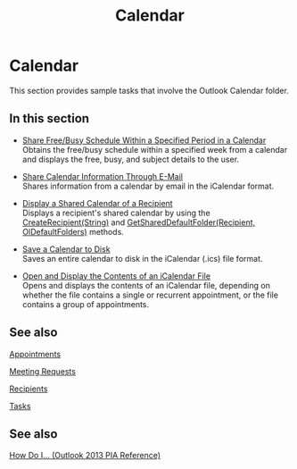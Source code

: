 ﻿---
title: Calendar
TOCTitle: Calendar
ms:assetid: 9a8c8012-b0fd-4ebc-a5e2-da7853657f29
ms:mtpsurl: https://msdn.microsoft.com/en-us/library/Ff184628(v=office.15)
ms:contentKeyID: 55119816
ms.date: 07/24/2014
mtps_version: v=office.15
---

# Calendar

This section provides sample tasks that involve the Outlook Calendar folder.

## In this section

  - [Share Free/Busy Schedule Within a Specified Period in a Calendar](how-to-share-free-busy-schedule-within-a-specified-period-in-a-calendar.md)  
    Obtains the free/busy schedule within a specified week from a calendar and displays the free, busy, and subject details to the user.

  - [Share Calendar Information Through E-Mail](how-to-share-calendar-information-through-e-mail.md)  
    Shares information from a calendar by email in the iCalendar format.

  - [Display a Shared Calendar of a Recipient](how-to-display-a-shared-calendar-of-a-recipient.md)  
    Displays a recipient's shared calendar by using the [CreateRecipient(String)](https://msdn.microsoft.com/en-us/library/bb609962\(v=office.15\)) and [GetSharedDefaultFolder(Recipient, OlDefaultFolders)](https://msdn.microsoft.com/en-us/library/bb644850\(v=office.15\)) methods.

  - [Save a Calendar to Disk](how-to-save-a-calendar-to-disk.md)  
    Saves an entire calendar to disk in the iCalendar (.ics) file format.

  - [Open and Display the Contents of an iCalendar File](how-to-open-and-display-the-contents-of-an-icalendar-file.md)  
    Opens and displays the contents of an iCalendar file, depending on whether the file contains a single or recurrent appointment, or the file contains a group of appointments.

## See also

[Appointments](appointments.md)

[Meeting Requests](meeting-requests.md)

[Recipients](recipients.md)

[Tasks](tasks.md)

## See also



[How Do I... (Outlook 2013 PIA Reference)](how-do-i-outlook-2013-pia-reference.md)

